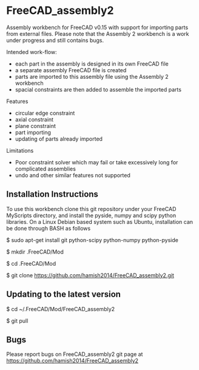FreeCAD_assembly2
=================

Assembly workbench for FreeCAD v0.15 with support for importing parts from external files.
Please note that the Assembly 2 workbench is a work under progress and still contains bugs.

Intended work-flow:
  * each part in the assembly is designed in its own FreeCAD file
  * a separate assembly FreeCAD file is created
  * parts are imported to this assembly file using the Assembly 2 workbench
  * spacial constraints are then added to assemble the imported parts

Features
  * circular edge constraint
  * axial constraint
  * plane constraint
  * part importing 
  * updating of parts already imported

Limitations
  * Poor constraint solver which may fail or take excessively long for complicated assemblies
  * undo and other similar features not supported


Installation Instructions
-------------------------

To use this workbench clone this git repository under your FreeCAD MyScripts directory, and install the pyside, numpy and scipy python libraries.
On a Linux Debian based system such as Ubuntu, installation can be done through BASH as follows

  $ sudo apt-get install git python-scipy python-numpy python-pyside

  $ mkdir .FreeCAD/Mod

  $ cd .FreeCAD/Mod

  $ git clone https://github.com/hamish2014/FreeCAD_assembly2.git


Updating to the latest version
------------------------------

  $ cd ~/.FreeCAD/Mod/FreeCAD_assembly2

  $ git pull


Bugs
----

Please report bugs on FreeCAD_assembly2 git page at https://github.com/hamish2014/FreeCAD_assembly2